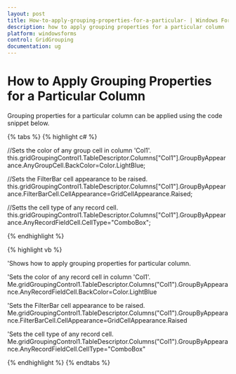 ```yaml
---
layout: post
title: How-to-apply-grouping-properties-for-a-particular- | Windows Forms | Syncfusion
description: how to apply grouping properties for a particular column
platform: windowsforms
control: GridGrouping
documentation: ug
---
```


# How to Apply Grouping Properties for a Particular Column

Grouping properties for a particular column can be applied using the code snippet below.

{% tabs %}
{% highlight c# %}

//Sets the color of any group cell in column 'Col1'.
this.gridGroupingControl1.TableDescriptor.Columns["Col1"].GroupByAppearance.AnyGroupCell.BackColor=Color.LightBlue;

//Sets the FilterBar cell appearance to be raised.
this.gridGroupingControl1.TableDescriptor.Columns["Col1"].GroupByAppearance.FilterBarCell.CellAppearance=GridCellAppearance.Raised;

//Setts the cell type of any record cell.
this.gridGroupingControl1.TableDescriptor.Columns["Col1"].GroupByAppearance.AnyRecordFieldCell.CellType="ComboBox";

{% endhighlight  %}

{% highlight vb %}

'Shows how to apply grouping properties for particular column.

'Sets the color of any record cell in column 'Col1'.
Me.gridGroupingControl1.TableDescriptor.Columns("Col1").GroupByAppearance.AnyRecordFieldCell.BackColor=Color.LightBlue

'Sets the FilterBar cell appearance to be raised.
Me.gridGroupingControl1.TableDescriptor.Columns("Col1").GroupByAppearance.FilterBarCell.CellAppearance=GridCellAppearance.Raised

'Sets the cell type of any record cell.
Me.gridGroupingControl1.TableDescriptor.Columns("Col1").GroupByAppearance.AnyRecordFieldCell.CellType="ComboBox"

{% endhighlight  %}
{% endtabs %}

